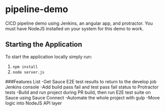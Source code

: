 # pipeline-demo
CICD pipeline demo using Jenkins, an angular app, and protractor.  You must have NodeJS installed on your system for this demo to work.

## Starting the Application
To start the application locally simply run:
1) `npm install`
2) `node server.js`

###Features List
-Get Sauce E2E test results to return to the develop job Jenkins console
-Add build pass fail and test pass fail status to Protractor tests
-Build and run project during PR build, then run E2E test suite on Sauce using Sauce Connect
-Automate the whole project with gulp
-Move logic into NodeJS API layer
